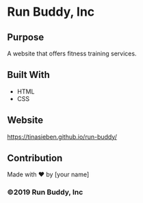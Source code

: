 # Run Buddy, Inc

## Purpose
A website that offers fitness training services. 

## Built With
* HTML
* CSS

## Website
https://tinasieben.github.io/run-buddy/

## Contribution
Made with ❤️ by [your name]

### ©️2019 Run Buddy, Inc 

